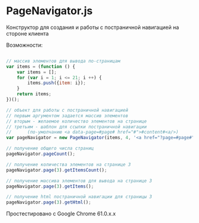 # PageNavigator.js #

Конструктор для создания и работы с постраничной навигацией на стороне клиента

Возможности:

```javascript

// массив элементов для вывода по-страницам
var items = (function () {
    var items = [];
    for (var i = 1; i <= 21; i ++) {
        items.push({item: i});
    }
    return items;
})();

// объект для работы с постраничной навигацией
// первым аргументом задается массив элементов
// вторым - желаемое количество элементов на странице
// третьим - шаблон для ссылки постраничной навигации
//      (по-умолчанию <a data-page=#page# href="#">#content#<a/>)
var pageNavigator = new PageNavigator(items, 4, '<a href="?page=#page#">#content#</a>');

// получение общего числа страниц
pageNavigator.pageCount();

// получение количества элементов на странице 3
pageNavigator.page(3).getItemsCount();

// получение массива элементов для вывода на странице 3
pageNavigator.page(3).getItems();

// получение html постраничной навигации для страницы 3
pageNavigator.page(3).getHtml();

```
Простестировано с Google Chrome 61.0.x.x
